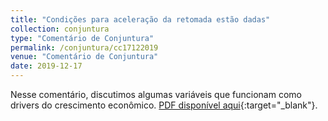 ```yaml
---
title: "Condições para aceleração da retomada estão dadas"
collection: conjuntura
type: "Comentário de Conjuntura"
permalink: /conjuntura/cc17122019
venue: "Comentário de Conjuntura"
date: 2019-12-17
---
```


Nesse comentário, discutimos algumas variáveis que funcionam como drivers do crescimento econômico. [PDF disponível aqui](https://github.com/vitorwilher/conjuntura/blob/master/cc17122019.pdf){:target="_blank"}.
